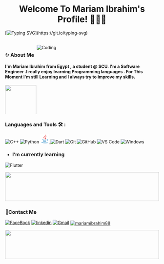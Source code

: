 <h1 align="center"> <!-- <img src="https://raw.githubusercontent.com/MartinHeinz/MartinHeinz/master/wave.gif" width="25px"> -->  Welcome To Mariam Ibrahim's Profile! 👩🏻‍💻</h1>

[![Typing SVG](https://readme-typing-svg.herokuapp.com?size=18&color=2BF723&lines=Computer+Science+student;)](https://git.io/typing-svg)

<br/>

<img align="right" alt="Coding" width="400" src="https://camo.githubusercontent.com/374987f773148e46b1851b9e3bc4bf71b182562dd002620ef3e4263cb3997130/68747470733a2f2f6d69726f2e6d656469756d2e636f6d2f6d61782f3837352f312a7164415731546a434e353768316c6275757a766368672e676966">

<h3>✨ About Me</h3> 
<h4> I'm Mariam Ibrahim from Egypt , a student @ SCU. I'm a Software Engineer .I really enjoy learning Programming languages . For This Moment I'm still Learning and I always try to improve my skills. </h4>

	

<img align="center" src="https://github.com/Govindv7555/Govindv7555/blob/main/49e76e0596857673c5c80c85b84394c1.gif" width= 45% height=95px>

### Languages and Tools 🛠 : 

![C++](https://img.shields.io/badge/-c++-black?logo=c%2B%2B&style=social)
![Python](https://img.shields.io/badge/-Python-black?logo=Python&style=social)
<a href="https://www.java.com" target="_blank" rel="noreferrer"> <img src="https://raw.githubusercontent.com/devicons/devicon/master/icons/java/java-original.svg" alt="java" width="30" height="30"/> </a>
![Dart](https://img.shields.io/badge/-Dart-1E90FF?style=flat-square&logo=Dart)
![Git](https://img.shields.io/badge/-Git-%23F05032?style=flat-square&logo=git&logoColor=%23ffffff)
![GitHub](https://img.shields.io/badge/-GitHub-181717?style=flat-square&logo=github)
![VS Code](http://img.shields.io/badge/-VS%20Code-007ACC?style=flat-square&logo=visual-studio-code&logoColor=ffffff)
![Windows](http://img.shields.io/badge/-Windows-0078D6?style=flat-square&logo=windows&logoColor=ffffff)


- ### I’m currently learning 
 ![Flutter](https://img.shields.io/badge/-Flutter-1E90FF?style=flat-square&logo=Flutter)
 

<img src="https://github.com/Govindv7555/Govindv7555/blob/main/49e76e0596857673c5c80c85b84394c1.gif" width=100% height=95px>

### 🔗Contact Me
[![FaceBook](https://img.shields.io/badge/FaceBook-385490?style=for-the-badge&logo=FaceBook&logoColor=white)](https://www.facebook.com/profile.php?id=100010146062292&mibextid=LQQJ4d)
[![linkedin](https://img.shields.io/badge/linkedin-0a66c2?style=for-the-badge&logo=linkedin&logoColor=white)](http://linkedin.com/in/mariam-ibrahim-642892251)
[![Gmail](https://img.shields.io/badge/-Gmail-c14438?style=flat-square&logo=Gmail&logoColor=white&link=mailto:mariamibrahimmi4142726@gmail.com)](mailto:mariamibrahimmi4142726@gmail.com)
<a href="https://codeforces.com/profile/mariamibrahim88" target="blank"><img align="center" src="https://raw.githubusercontent.com/rahuldkjain/github-profile-readme-generator/master/src/images/icons/Social/codeforces.svg" alt="mariamibrahim88 " height="30" width="40" /></a>






<!-- ### 🔗 Links
[![FaceBook](https://img.shields.io/badge/FaceBook-385490?style=for-the-badge&logo=FaceBook&logoColor=white)](https://www.facebook.com/DevAmr74/)
[![linkedin](https://img.shields.io/badge/linkedin-0a66c2?style=for-the-badge&logo=linkedin&logoColor=white)](http://linkedin.com/in/mariam-ibrahim-642892251)
<a href="mailto:mariamibrahimmi4142726@gmail.com><img  src="https://img.shields.io/badge/Gmail-D14836?style=for-the-badge&logo=gmail&logoColor=white"></a> -->

 <img src="https://github.com/Govindv7555/Govindv7555/blob/main/49e76e0596857673c5c80c85b84394c1.gif" width=100% height=95px>

<!-- ### Stats

[![Top Langs](https://github-readme-stats.vercel.app/api/top-langs/?username=
Mariamibrahim88
&layout=compact)](https://github.com/anuraghazra/github-readme-stats)

---

<br/>


